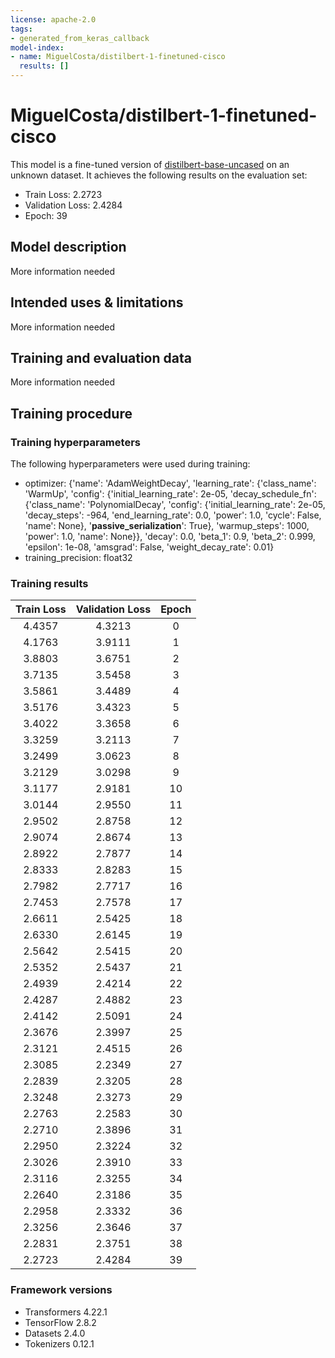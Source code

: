 ```yaml
---
license: apache-2.0
tags:
- generated_from_keras_callback
model-index:
- name: MiguelCosta/distilbert-1-finetuned-cisco
  results: []
---
```


<!-- This model card has been generated automatically according to the information Keras had access to. You should
probably proofread and complete it, then remove this comment. -->

# MiguelCosta/distilbert-1-finetuned-cisco

This model is a fine-tuned version of [distilbert-base-uncased](https://huggingface.co/distilbert-base-uncased) on an unknown dataset.
It achieves the following results on the evaluation set:
- Train Loss: 2.2723
- Validation Loss: 2.4284
- Epoch: 39

## Model description

More information needed

## Intended uses & limitations

More information needed

## Training and evaluation data

More information needed

## Training procedure

### Training hyperparameters

The following hyperparameters were used during training:
- optimizer: {'name': 'AdamWeightDecay', 'learning_rate': {'class_name': 'WarmUp', 'config': {'initial_learning_rate': 2e-05, 'decay_schedule_fn': {'class_name': 'PolynomialDecay', 'config': {'initial_learning_rate': 2e-05, 'decay_steps': -964, 'end_learning_rate': 0.0, 'power': 1.0, 'cycle': False, 'name': None}, '__passive_serialization__': True}, 'warmup_steps': 1000, 'power': 1.0, 'name': None}}, 'decay': 0.0, 'beta_1': 0.9, 'beta_2': 0.999, 'epsilon': 1e-08, 'amsgrad': False, 'weight_decay_rate': 0.01}
- training_precision: float32

### Training results

| Train Loss | Validation Loss | Epoch |
|:----------:|:---------------:|:-----:|
| 4.4357     | 4.3213          | 0     |
| 4.1763     | 3.9111          | 1     |
| 3.8803     | 3.6751          | 2     |
| 3.7135     | 3.5458          | 3     |
| 3.5861     | 3.4489          | 4     |
| 3.5176     | 3.4323          | 5     |
| 3.4022     | 3.3658          | 6     |
| 3.3259     | 3.2113          | 7     |
| 3.2499     | 3.0623          | 8     |
| 3.2129     | 3.0298          | 9     |
| 3.1177     | 2.9181          | 10    |
| 3.0144     | 2.9550          | 11    |
| 2.9502     | 2.8758          | 12    |
| 2.9074     | 2.8674          | 13    |
| 2.8922     | 2.7877          | 14    |
| 2.8333     | 2.8283          | 15    |
| 2.7982     | 2.7717          | 16    |
| 2.7453     | 2.7578          | 17    |
| 2.6611     | 2.5425          | 18    |
| 2.6330     | 2.6145          | 19    |
| 2.5642     | 2.5415          | 20    |
| 2.5352     | 2.5437          | 21    |
| 2.4939     | 2.4214          | 22    |
| 2.4287     | 2.4882          | 23    |
| 2.4142     | 2.5091          | 24    |
| 2.3676     | 2.3997          | 25    |
| 2.3121     | 2.4515          | 26    |
| 2.3085     | 2.2349          | 27    |
| 2.2839     | 2.3205          | 28    |
| 2.3248     | 2.3273          | 29    |
| 2.2763     | 2.2583          | 30    |
| 2.2710     | 2.3896          | 31    |
| 2.2950     | 2.3224          | 32    |
| 2.3026     | 2.3910          | 33    |
| 2.3116     | 2.3255          | 34    |
| 2.2640     | 2.3186          | 35    |
| 2.2958     | 2.3332          | 36    |
| 2.3256     | 2.3646          | 37    |
| 2.2831     | 2.3751          | 38    |
| 2.2723     | 2.4284          | 39    |


### Framework versions

- Transformers 4.22.1
- TensorFlow 2.8.2
- Datasets 2.4.0
- Tokenizers 0.12.1
